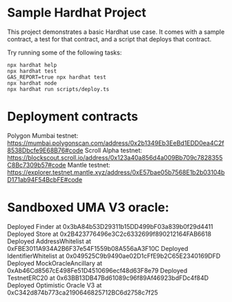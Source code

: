 # Sample Hardhat Project

This project demonstrates a basic Hardhat use case. It comes with a sample contract, a test for that contract, and a script that deploys that contract.

Try running some of the following tasks:

```shell
npx hardhat help
npx hardhat test
GAS_REPORT=true npx hardhat test
npx hardhat node
npx hardhat run scripts/deploy.ts
```


# Deployment contracts
Polygon Mumbai testnet: https://mumbai.polygonscan.com/address/0x2b1349Eb3EeBd1EDD0ea4C2f8538Dbcfe9E68B76#code
Scroll Alpha testnet: https://blockscout.scroll.io/address/0x123a40a856d4a009Bb709c7828355C8Bc7309b57#code
Mantle testnet: https://explorer.testnet.mantle.xyz/address/0xE57bae05b7568E1b2b03104bD171ab94F54BcbFE#code

# Sandboxed UMA V3 oracle:
  Deployed Finder at 0x3bA84b53D29311b15DD499bF03a839b0f29d4411
  Deployed Store at 0x2B423776496e3C2c6332699f890212164FAB6618
  Deployed AddressWhitelist at 0xFBE3011A934A2B6F37e54F1559b08A556aA3F10C
  Deployed IdentifierWhitelist at 0x049525C9b9490ae02D1cFfE9b2C65E2340169DFD
  Deployed MockOracleAncillary at 0xAb46Cd8567cE498Fe51D4510696ecf48d63F8e79
  Deployed TestnetERC20 at 0x63BB13DB47Bd61089c96f89Af46923bdFDc4f84D
  Deployed Optimistic Oracle V3 at 0xC342d874b773ca2190646825712BC6d2758c7f25